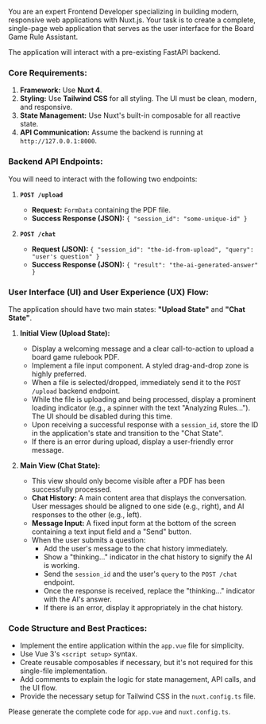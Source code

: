 You are an expert Frontend Developer specializing in building modern, responsive web applications with Nuxt.js. Your task is to create a complete, single-page web application that serves as the user interface for the Board Game Rule Assistant.

The application will interact with a pre-existing FastAPI backend.

### **Core Requirements:**

1. **Framework:** Use **Nuxt 4**.
2. **Styling:** Use **Tailwind CSS** for all styling. The UI must be clean, modern, and responsive.
3. **State Management:** Use Nuxt's built-in composable for all reactive state.
4. **API Communication:** Assume the backend is running at `http://127.0.0.1:8000`.

### **Backend API Endpoints:**

You will need to interact with the following two endpoints:

1. **`POST /upload`**
   * **Request:** `FormData` containing the PDF file.
   * **Success Response (JSON):** `{ "session_id": "some-unique-id" }`

2. **`POST /chat`**
   * **Request (JSON):** `{ "session_id": "the-id-from-upload", "query": "user's question" }`
   * **Success Response (JSON):** `{ "result": "the-ai-generated-answer" }`

### **User Interface (UI) and User Experience (UX) Flow:**

The application should have two main states: **"Upload State"** and **"Chat State"**.

1. **Initial View (Upload State):**
   * Display a welcoming message and a clear call-to-action to upload a board game rulebook PDF.
   * Implement a file input component. A styled drag-and-drop zone is highly preferred.
   * When a file is selected/dropped, immediately send it to the `POST /upload` backend endpoint.
   * While the file is uploading and being processed, display a prominent loading indicator (e.g., a spinner with the text "Analyzing Rules..."). The UI should be disabled during this time.
   * Upon receiving a successful response with a `session_id`, store the ID in the application's state and transition to the "Chat State".
   * If there is an error during upload, display a user-friendly error message.

2. **Main View (Chat State):**
   * This view should only become visible after a PDF has been successfully processed.
   * **Chat History:** A main content area that displays the conversation. User messages should be aligned to one side (e.g., right), and AI responses to the other (e.g., left).
   * **Message Input:** A fixed input form at the bottom of the screen containing a text input field and a "Send" button.
   * When the user submits a question:
     * Add the user's message to the chat history immediately.
     * Show a "thinking..." indicator in the chat history to signify the AI is working.
     * Send the `session_id` and the user's `query` to the `POST /chat` endpoint.
     * Once the response is received, replace the "thinking..." indicator with the AI's answer.
     * If there is an error, display it appropriately in the chat history.

### **Code Structure and Best Practices:**

* Implement the entire application within the `app.vue` file for simplicity.
* Use Vue 3's `<script setup>` syntax.
* Create reusable composables if necessary, but it's not required for this single-file implementation.
* Add comments to explain the logic for state management, API calls, and the UI flow.
* Provide the necessary setup for Tailwind CSS in the `nuxt.config.ts` file.

Please generate the complete code for `app.vue` and `nuxt.config.ts`.
